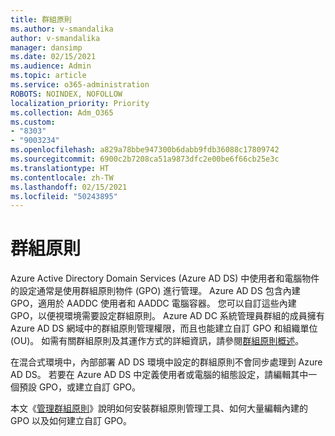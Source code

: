 ```yaml
---
title: 群組原則
ms.author: v-smandalika
author: v-smandalika
manager: dansimp
ms.date: 02/15/2021
ms.audience: Admin
ms.topic: article
ms.service: o365-administration
ROBOTS: NOINDEX, NOFOLLOW
localization_priority: Priority
ms.collection: Adm_O365
ms.custom:
- "8303"
- "9003234"
ms.openlocfilehash: a829a78bbe947300b6dabb9fdb36088c17809742
ms.sourcegitcommit: 6900c2b7208ca51a9873dfc2e00be6f66cb25e3c
ms.translationtype: HT
ms.contentlocale: zh-TW
ms.lasthandoff: 02/15/2021
ms.locfileid: "50243895"
---
```

# <a name="group-policy"></a>群組原則

Azure Active Directory Domain Services (Azure AD DS) 中使用者和電腦物件的設定通常是使用群組原則物件 (GPO) 進行管理。 Azure AD DS 包含內建 GPO，適用於 AADDC 使用者和 AADDC 電腦容器。 您可以自訂這些內建 GPO，以便視環境需要設定群組原則。 Azure AD DC 系統管理員群組的成員擁有 Azure AD DS 網域中的群組原則管理權限，而且也能建立自訂 GPO 和組織單位 (OU)。 如需有關群組原則及其運作方式的詳細資訊，請參閱[群組原則概述](https://docs.microsoft.com/previous-versions/windows/it-pro/windows-server-2012-R2-and-2012/hh831791(v=ws.11))。

在混合式環境中，內部部署 AD DS 環境中設定的群組原則不會同步處理到 Azure AD DS。 若要在 Azure AD DS 中定義使用者或電腦的組態設定，請編輯其中一個預設 GPO，或建立自訂 GPO。

本文《[管理群組原則](https://docs.microsoft.com/azure/active-directory-domain-services/manage-group-policy)》說明如何安裝群組原則管理工具、如何大量編輯內建的 GPO 以及如何建立自訂 GPO。



